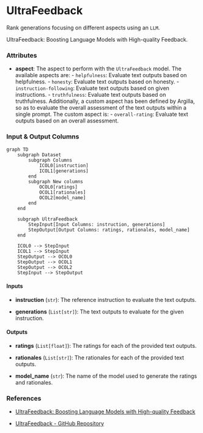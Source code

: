 # UltraFeedback


Rank generations focusing on different aspects using an `LLM`.



UltraFeedback: Boosting Language Models with High-quality Feedback.



### Attributes

- **aspect**: The aspect to perform with the `UltraFeedback` model. The available aspects are:  - `helpfulness`: Evaluate text outputs based on helpfulness.  - `honesty`: Evaluate text outputs based on honesty.  - `instruction-following`: Evaluate text outputs based on given instructions.  - `truthfulness`: Evaluate text outputs based on truthfulness.  Additionally, a custom aspect has been defined by Argilla, so as to evaluate the overall  assessment of the text outputs within a single prompt. The custom aspect is:  - `overall-rating`: Evaluate text outputs based on an overall assessment.





### Input & Output Columns

``` mermaid
graph TD
	subgraph Dataset
		subgraph Columns
			ICOL0[instruction]
			ICOL1[generations]
		end
		subgraph New columns
			OCOL0[ratings]
			OCOL1[rationales]
			OCOL2[model_name]
		end
	end

	subgraph UltraFeedback
		StepInput[Input Columns: instruction, generations]
		StepOutput[Output Columns: ratings, rationales, model_name]
	end

	ICOL0 --> StepInput
	ICOL1 --> StepInput
	StepOutput --> OCOL0
	StepOutput --> OCOL1
	StepOutput --> OCOL2
	StepInput --> StepOutput

```


#### Inputs


- **instruction** (`str`): The reference instruction to evaluate the text outputs.

- **generations** (`List[str]`): The text outputs to evaluate for the given instruction.




#### Outputs


- **ratings** (`List[float]`): The ratings for each of the provided text outputs.

- **rationales** (`List[str]`): The rationales for each of the provided text outputs.

- **model_name** (`str`): The name of the model used to generate the ratings and rationales.







### References

- [UltraFeedback: Boosting Language Models with High-quality Feedback](https://arxiv.org/abs/2310.01377)

- [UltraFeedback - GitHub Repository](https://github.com/OpenBMB/UltraFeedback)


